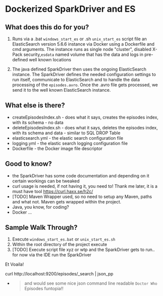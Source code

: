 # Dockerized SparkDriver and ES #

What does this do for you?
-
1. Runs via a .bat `windows_start_es` or .sh `unix_start_es` script file an ElasticSearch version 5.6.6 instance via Docker using a Dockerfile and cmd arguments.
The instance runs as single node "cluster", disabled X-Pack security,`esdata` named volume that has the data and logs in pre-defined well known locations

2. The java defined SparkDriver then uses the ongoing ElasticSearch instance.
The SparkDriver defines the needed configuration settings to run itself, communicate to ElasticSearch and to handle the data processing of the `episodes.avro`.
Once the .avro file gets processed, we send it to the well known ElasticSearch instance.

What else is there?
-

- createEpisodesIndex.sh    - does what it says, creates the episodes index, with its schema - no data
- deleteEpisodesIndex.sh    - does what it says, deletes the episodes index, with its schema and data - similar to SQL DROP Table
- elasticsearch.yml         - the elastic search configuration file
- logging.yml               - the elastic search logging configuration file
- Dockerfile                - the Docker image file descriptor

Good to know?
-
- the SparkDriver has some code documentation and depending on it certain workings can be tweaked
- curl usage is needed, if not having it, you need to! Thank me later, it is a must have tool https://curl.haxx.se/h2c/
- [TODO] Maven Wrapper used, so no need to setup any Maven, paths and what not. Maven gets wrapped within the project.
- Java, you know, for coding?
- Docker ...

Sample Walk Through?
-

1. Execute `windows_start_es.bat` or `unix_start_es.sh`
2. Within the root directory of the project execute
3. [TODO] Execute script file xyz or wtp and the SparkDriver gets to run.. for now via the IDE run the SparkDriver

Et Voaila!

curl http://localhost:9200/episodes/_search | json_pp

- > and would see some nice json command line readable `Doctor Who` Episodes funtopia!!
